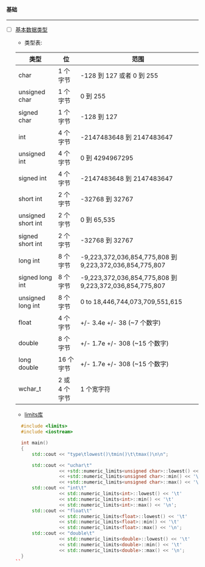 #### 基础
----------------------------------------------------------------------------------------------------------------------
  - [ ] [基本数据类型](https://www.runoob.com/cplusplus/cpp-data-types.html)
    - 类型表:
    
    |类型	|位	|范围|
    | --- | --- | --- |
    |char	|1 个字节	|-128 到 127 或者 0 到 255|
    |unsigned char	|1 个字节	|0 到 255|
    |signed char|	1 个字节	|-128 到 127|
    |int	|4 个字节|	-2147483648 到 2147483647|
    |unsigned int	|4 个字节|	0 到 4294967295|
    |signed int|	4 个字节|	-2147483648 到 2147483647|
    |short int	| 2 个字节|	-32768 到 32767|
    |unsigned short int	|2 个字节|	0 到 65,535|
    |signed short int|	2 个字节|	-32768 到 32767|
    |long int|	8 个字节	|-9,223,372,036,854,775,808 到 9,223,372,036,854,775,807|
    |signed long int|	8 个字节	|-9,223,372,036,854,775,808 到 9,223,372,036,854,775,807||
    |unsigned long int|	8 个字节|	0 to 18,446,744,073,709,551,615|
    |float	|4 个字节	|+/- 3.4e +/- 38 (~7 个数字)||
    |double	|8 个字节	|+/- 1.7e +/- 308 (~15 个数字)|
    |long double	|16 个字节|	+/- 1.7e +/- 308 (~15 个数字)|
    |wchar_t	|2 或 4 个字节|1 个宽字符|
    
    - [limits库](https://en.cppreference.com/w/cpp/types/numeric_limits)
    
    ```C++
      #include <limits>
      #include <iostream>

      int main() 
      {
          std::cout << "type\tlowest()\tmin()\t\tmax()\n\n";

          std::cout << "uchar\t"
                    << +std::numeric_limits<unsigned char>::lowest() << '\t' << '\t'
                    << +std::numeric_limits<unsigned char>::min() << '\t' << '\t'
                    << +std::numeric_limits<unsigned char>::max() << '\n';
          std::cout << "int\t"
                    << std::numeric_limits<int>::lowest() << '\t'
                    << std::numeric_limits<int>::min() << '\t'
                    << std::numeric_limits<int>::max() << '\n';
          std::cout << "float\t"
                    << std::numeric_limits<float>::lowest() << '\t'
                    << std::numeric_limits<float>::min() << '\t'
                    << std::numeric_limits<float>::max() << '\n';
          std::cout << "double\t"
                    << std::numeric_limits<double>::lowest() << '\t'
                    << std::numeric_limits<double>::min() << '\t'
                    << std::numeric_limits<double>::max() << '\n';
      }
    ``
